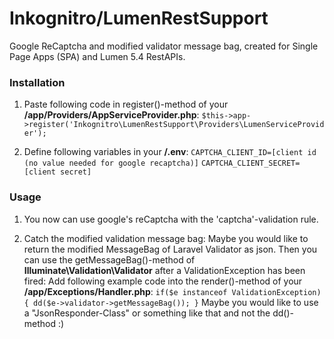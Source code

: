 # Inkognitro/LumenRestSupport
Google ReCaptcha and modified validator message bag, created for Single Page Apps (SPA) and Lumen 5.4 RestAPIs.


### Installation
1. Paste following code in register()-method of your **/app/Providers/AppServiceProvider.php**:
`$this->app->register('Inkognitro\LumenRestSupport\Providers\LumenServiceProvider');`

2. Define following variables in your **/.env**:
`CAPTCHA_CLIENT_ID=[client id (no value needed for google recaptcha)]`
`CAPTCHA_CLIENT_SECRET=[client secret]`


### Usage
1. You now can use google's reCaptcha with the 'captcha'-validation rule.

2. Catch the modified validation message bag:
Maybe you would like to return the modified MessageBag of Laravel Validator as json. Then you can use the getMessageBag()-method of **Illuminate\Validation\Validator** after a ValidationException has been fired:
Add following example code into the render()-method of your **/app/Exceptions/Handler.php**:
`if($e instanceof ValidationException) { dd($e->validator->getMessageBag()); }`
Maybe you would like to use a "JsonResponder-Class" or something like that and not the dd()-method :)